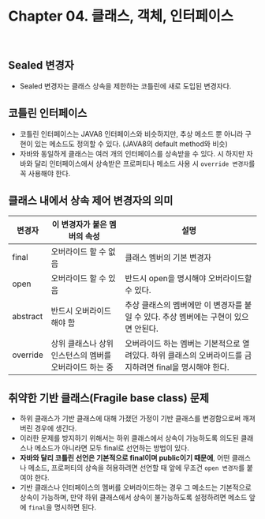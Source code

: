 # Chapter 04. 클래스, 객체, 인터페이스


<br>

## Sealed 변경자
- Sealed 변경자는 클래스 상속을 제한하는 코틀린에 새로 도입된 변경자다.


## 코틀린 인터페이스
- 코틀린 인터페이스는 JAVA8 인터페이스와 비슷하지만, 추상 메소드 뿐 아니라 구현이 있는 메소드도 정의할 수 있다.
  (JAVA8의 default method와 비슷)
- 자바와 동일하게 클래스는 여러 개의 인터페이스를 상속받을 수 있다. 시
  하지만 자바와 달리 인터페이스에서 상속받은 프로퍼티나 메소드 사용 시 `override 변경자`를 꼭 사용해야 한다.
  

## 클래스 내에서 상속 제어 변경자의 의미

변경자 | 이 변경자가 붙은 멤버의 속성 | 설명
-----|------------------|---------------------
final | 오버라이드 할 수 없음 | 클래스 멤버의 기본 변경자
open | 오버라이드 할 수 있음 | 반드시 open을 명시해야 오버라이드할 수 있다.
abstract | 반드시 오버라이드해야 함 | 추상 클래스의 멤버에만 이 변경자를 붙일 수 있다. 추상 멤버에는 구현이 있으면 안된다.
override | 상위 클래스나 상위 인스턴스의 멤버를 오버라이드 하는 중 | 오버라이드 하는 멤버는 기본적으로 열려있다. 하위 클래스의 오버라이드를 금지하려면 final을 명시해야 한다.


## 취약한 기반 클래스(Fragile base class) 문제
- 하위 클래스가 기반 클래스에 대해 가졌던 가정이 기반 클래스를 변경함으로써 깨져버린 경우에 생긴다.
- 이러한 문제를 방지하기 위해서는 하위 클래스에서 상속이 가능하도록 의도된 클래스나 메소드가 아니라면 모두 final로 선언하는 방법이 있다.
- **자바와 달리 코틀린 선언은 기본적으로 final이며 public이기 때문에**, 어떤 클래스나 메소드, 프로퍼티의 상속을 허용하려면 선언할 때 앞에 무조건 `open 변경자`를 붙여야 한다.
- 기반 클래스나 인터페이스의 멤버를 오버라이드하는 경우 그 메소드는 기본적으로 상속이 가능하며, 만약 하위 클래스에서 상속이 불가능하도록 설정하려면 메소드 앞에 `final`을 명시하면 된다.